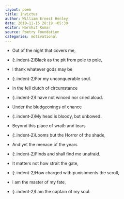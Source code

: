 ```yaml
---
layout: poem
title: Invictus
author: William Ernest Henley
date: 2019-11-15 20:19 +05:30
editor: Harshit Kumar
source: Poetry Foundation
categories: motivational
---
```


- Out of the night that covers me,
- {:.indent-2}Black as the pit from pole to pole,
- I thank whatever gods may be
- {:.indent-2}For my unconquerable soul.

- In the fell clutch of circumstance
- {:.indent-2}I have not winced nor cried aloud.
- Under the bludgeonings of chance
- {:.indent-2}My head is bloody, but unbowed.

- Beyond this place of wrath and tears
- {:.indent-2}Looms but the Horror of the shade,
- And yet the menace of the years
- {:.indent-2}Finds and shall find me unafraid.

- It matters not how strait the gate,
- {:.indent-2}How charged with punishments the scroll,
- I am the master of my fate,
- {:.indent-2}I am the captain of my soul.
